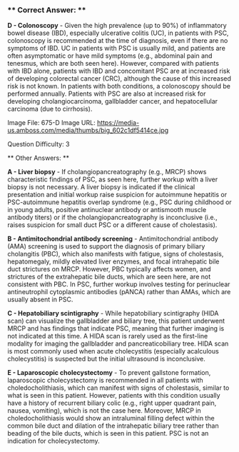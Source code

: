 ### ** Correct Answer: **

**D - Colonoscopy** - Given the high prevalence (up to 90%) of inflammatory bowel disease (IBD), especially ulcerative colitis (UC), in patients with PSC, colonoscopy is recommended at the time of diagnosis, even if there are no symptoms of IBD. UC in patients with PSC is usually mild, and patients are often asymptomatic or have mild symptoms (e.g., abdominal pain and tenesmus, which are both seen here). However, compared with patients with IBD alone, patients with IBD and concomitant PSC are at increased risk of developing colorectal cancer (CRC), although the cause of this increased risk is not known. In patients with both conditions, a colonoscopy should be performed annually. Patients with PSC are also at increased risk for developing cholangiocarcinoma, gallbladder cancer, and hepatocellular carcinoma (due to cirrhosis).

Image File: 675-D
Image URL: https://media-us.amboss.com/media/thumbs/big_602c1df5414ce.jpg

Question Difficulty: 3

** Other Answers: **

**A - Liver biopsy** - If cholangiopancreatography (e.g., MRCP) shows characteristic findings of PSC, as seen here, further workup with a liver biopsy is not necessary. A liver biopsy is indicated if the clinical presentation and initial workup raise suspicion for autoimmune hepatitis or PSC-autoimmune hepatitis overlap syndrome (e.g., PSC during childhood or in young adults, positive antinuclear antibody or antismooth muscle antibody titers) or if the cholangiopancreatography is inconclusive (i.e., raises suspicion for small duct PSC or a different cause of cholestasis).

**B - Antimitochondrial antibody screening** - Antimitochondrial antibody (AMA) screening is used to support the diagnosis of primary biliary cholangitis (PBC), which also manifests with fatigue, signs of cholestasis, hepatomegaly, mildly elevated liver enzymes, and focal intrahepatic bile duct strictures on MRCP. However, PBC typically affects women, and strictures of the extrahepatic bile ducts, which are seen here, are not consistent with PBC. In PSC, further workup involves testing for perinuclear antineutrophil cytoplasmic antibodies (pANCA) rather than AMAs, which are usually absent in PSC.

**C - Hepatobiliary scintigraphy** - While hepatobiliary scintigraphy (HIDA scan) can visualize the gallbladder and biliary tree, this patient underwent MRCP and has findings that indicate PSC, meaning that further imaging is not indicated at this time. A HIDA scan is rarely used as the first-line modality for imaging the gallbladder and pancreaticobiliary tree. HIDA scan is most commonly used when acute cholecystitis (especially acalculous cholecystitis) is suspected but the initial ultrasound is inconclusive.

**E - Laparoscopic cholecystectomy** - To prevent gallstone formation, laparoscopic cholecystectomy is recommended in all patients with choledocholithiasis, which can manifest with signs of cholestasis, similar to what is seen in this patient. However, patients with this condition usually have a history of recurrent biliary colic (e.g., right upper quadrant pain, nausea, vomiting), which is not the case here. Moreover, MRCP in choledocholithiasis would show an intraluminal filling defect within the common bile duct and dilation of the intrahepatic biliary tree rather than beading of the bile ducts, which is seen in this patient. PSC is not an indication for cholecystectomy.

